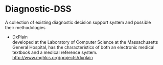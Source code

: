 # Diagnostic-DSS
A collection of existing diagnostic decision support system and possible their methodologies

- DxPlain  
developed at the Laboratory of Computer Science at the Massachusetts General Hospital, has the characteristics of both an electronic medical textbook and a medical reference system.
http://www.mghlcs.org/projects/dxplain
